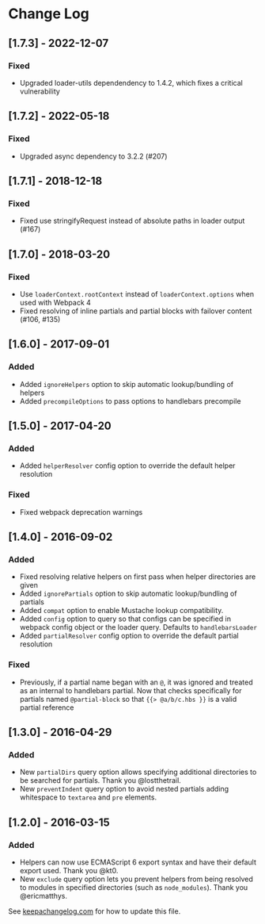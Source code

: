 # Change Log

## [1.7.3] - 2022-12-07

### Fixed

- Upgraded loader-utils dependendency to 1.4.2, which fixes a critical vulnerability

## [1.7.2] - 2022-05-18

### Fixed

- Upgraded async dependency to 3.2.2 (#207)

## [1.7.1] - 2018-12-18

### Fixed

- Fixed use stringifyRequest instead of absolute paths in loader output (#167)

## [1.7.0] - 2018-03-20

### Fixed

- Use `loaderContext.rootContext` instead of `loaderContext.options` when used with Webpack 4
- Fixed resolving of inline partials and partial blocks with failover content (#106, #135)

## [1.6.0] - 2017-09-01

### Added

- Added `ignoreHelpers` option to skip automatic lookup/bundling of helpers
- Added `precompileOptions` to pass options to handlebars precompile

## [1.5.0] - 2017-04-20

### Added

- Added `helperResolver` config option to override the default helper resolution

### Fixed

- Fixed webpack deprecation warnings

## [1.4.0] - 2016-09-02

### Added

- Fixed resolving relative helpers on first pass when helper directories are given
- Added `ignorePartials` option to skip automatic lookup/bundling of partials
- Added `compat` option to enable Mustache lookup compatibility.
- Added `config` option to query so that configs can be specified in webpack
  config object or the loader query. Defaults to `handlebarsLoader`
- Added `partialResolver` config option to override the default partial
  resolution

### Fixed

- Previously, if a partial name began with an `@`, it was ignored and treated
  as an internal to handlebars partial. Now that checks specifically for
  partials named `@partial-block` so that `{{> @a/b/c.hbs }}` is a valid partial reference

## [1.3.0] - 2016-04-29

### Added

- New `partialDirs` query option allows specifying additional directories to be searched for partials. Thank you @lostthetrail.
- New `preventIndent` query option to avoid nested partials adding whitespace to
  `textarea` and `pre` elements.

## [1.2.0] - 2016-03-15

### Added

- Helpers can now use ECMAScript 6 export syntax and have their default export used. Thank you @kt0.
- New `exclude` query option lets you prevent helpers from being resolved to
  modules in specified directories (such as `node_modules`). Thank you @ericmatthys.

See [keepachangelog.com](http://keepachangelog.com/) for how to update this file.
